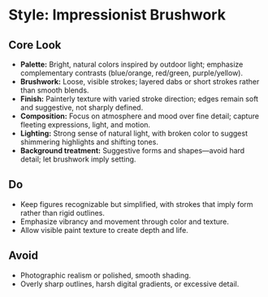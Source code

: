 # Style: Impressionist Brushwork

## Core Look
- **Palette:** Bright, natural colors inspired by outdoor light; emphasize complementary contrasts (blue/orange, red/green, purple/yellow).
- **Brushwork:** Loose, visible strokes; layered dabs or short strokes rather than smooth blends.
- **Finish:** Painterly texture with varied stroke direction; edges remain soft and suggestive, not sharply defined.
- **Composition:** Focus on atmosphere and mood over fine detail; capture fleeting expressions, light, and motion.
- **Lighting:** Strong sense of natural light, with broken color to suggest shimmering highlights and shifting tones.
- **Background treatment:** Suggestive forms and shapes—avoid hard detail; let brushwork imply setting.

## Do
- Keep figures recognizable but simplified, with strokes that imply form rather than rigid outlines.
- Emphasize vibrancy and movement through color and texture.
- Allow visible paint texture to create depth and life.

## Avoid
- Photographic realism or polished, smooth shading.
- Overly sharp outlines, harsh digital gradients, or excessive detail.
